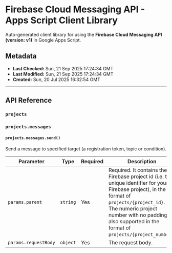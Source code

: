 # Firebase Cloud Messaging API - Apps Script Client Library

Auto-generated client library for using the **Firebase Cloud Messaging API (version: v1)** in Google Apps Script.

## Metadata

- **Last Checked:** Sun, 21 Sep 2025 17:24:34 GMT
- **Last Modified:** Sun, 21 Sep 2025 17:24:34 GMT
- **Created:** Sun, 20 Jul 2025 16:32:54 GMT



---

## API Reference

### `projects`

### `projects.messages`

#### `projects.messages.send()`

Send a message to specified target (a registration token, topic or condition).

| Parameter | Type | Required | Description |
|---|---|---|---|
| `params.parent` | `string` | Yes | Required. It contains the Firebase project id (i.e. the unique identifier for your Firebase project), in the format of `projects/{project_id}`. The numeric project number with no padding is also supported in the format of `projects/{project_number}`. |
| `params.requestBody` | `object` | Yes | The request body. |